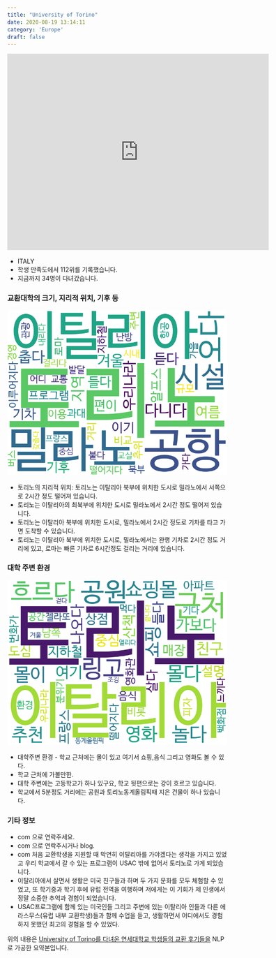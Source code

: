 ```yaml
---
title: "University of Torino"
date: 2020-08-19 13:14:11
category: 'Europe'
draft: false
---
```


<iframe
width="600"
height="450"
frameborder="0" style="border:0"
src="https://www.google.com/maps/embed/v1/place?key=AIzaSyC9e1AME-pVmWC4hBpFdu5S4dKzyepa3HQ&q=University+of+Torino&center=45.069428,7.688900599999998&zoom=14" allowfullscreen>
</iframe>

* ITALY
* 학생 만족도에서 112위를 기록했습니다.
* 지금까지 34명이 다녀갔습니다. 

### 교환대학의 크기, 지리적 위치, 기후 등

![gen_info-WordCloud](../univ_wordclouds_okt/gen_info/IT000007_gen_info_okt.png)

* 토리노의 지리적 위치: 토리노는 이탈리아 북부에 위치한 도시로 밀라노에서 서쪽으로 2시간 정도 떨어져 있습니다.
* 토리노는 이탈리아의 최북부에 위치한 도시로 밀라노에서 2시간 정도 떨어져 있습니다.
* 토리노는 이탈리아 북부에 위치한 도시로, 밀라노에서 2시간 정도로 기차를 타고 가면 도착할 수 있습니다.
* 토리노는 이탈리아 북부에 위치한 도시로, 밀라노에서는 완행 기차로 2시간 정도 거리에 있고, 로마는 빠른 기차로 6시간정도 걸리는 거리에 있습니다.


### 대학 주변 환경

![env_info-WordCloud](../univ_wordclouds_okt/env_info/IT000007_env_info_okt.png)

* 대학주변 환경 - 학교 근처에는 몰이 있고 여기서 쇼핑,음식 그리고 영화도 볼 수 있다.
* 학교 근처에 가볼만한.
* 대학 주변에는 고등학교가 하나 있구요, 학교 뒷편으로는 강이 흐르고 있습니다.
* 학교에서 5분정도 거리에는 공원과 토리노동계올림픽때 지은 건물이 하나 있습니다.


### 기타 정보

* com 으로 연락주세요.
* com 으로 연락주시거나 blog.
* com 처음 교환학생을 지원할 때 막연히 이탈리아를 가야겠다는 생각을 가지고 있었고 우리 학교에서 갈 수 있는 프로그램이 USAC 밖에 없어서 토리노로 가게 되었습니다.
* 이탈리아에서 살면서 생활은 미국 친구들과 하며 두 가지 문화를 모두 체험할 수 있었고, 또 학기중과 학기 후에 유럽 전역을 여행하며 저에게는 이 기회가 제 인생에서 정말 소중한 추억과 경험이 되었습니다.
* USAC프로그램에 함께 있는 미국인들 그리고 주변에 있는 이탈리아 인들과 다른 에라스무스(유럽 내부 교환학생)들과 함께 수업을 듣고, 생활하면서 어디에서도 경험하지 못했던 최고의 경험을 할 수 있었다.


위의 내용은 [University of Torino를 다녀온 연세대학교 학생들의 교환 후기들을](http://oia.yonsei.ac.kr/partner/expReport.asp?ucode=IT000007&bgbn=A) NLP로 가공한 요약본입니다. 
